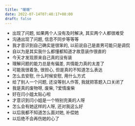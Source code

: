 ```yaml
---
title: "暖暖"
date: 2022-07-14T07:48:17+08:00
draft: false
---
```


- 出现了问题, 如果两个人没有及时解决, 其实两个人都很难受
- 沟通出现了问题, 信息不同步等等等
- 我才意识到自己确实是很笨的, 以前说自己是直男可能只是调侃
- 自以为是其实我什么都懂都知道才故意装作很直的
- 今天才发现原来自己真的没有装
- 理解问题的能力总是有偏差, 共情能力真的太差了
- 可能我很着急, 很担心, 但是真的不知道怎么表达
- 怎么去安慰, 什么时候安慰, 用什么方式
- 给了别人一个问题, 还没等别人作答, 我就把答题入口关闭了
- 我是真的废物呀, 废柴, ?爱情废柴
- 好在闫小姐太贴心啦
- 才意识到闫小姐是一个特别完美的人呀
- 怎么会有她这样的人呀, 还对我这么好
- 以后我都不知道怎么面对她, 补偿她
- 以后绝不会再伤她的心了

